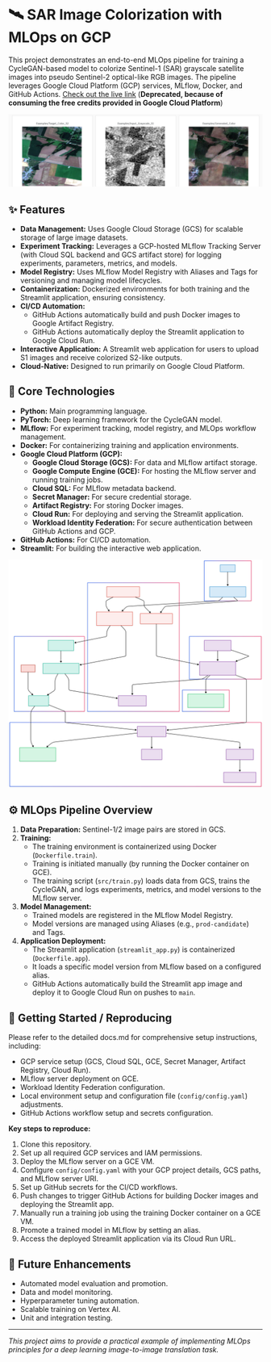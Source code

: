 # 🛰️ SAR Image Colorization with MLOps on GCP

This project demonstrates an end-to-end MLOps pipeline for training a CycleGAN-based model to colorize Sentinel-1 (SAR) grayscale satellite images into pseudo Sentinel-2 optical-like RGB images. The pipeline leverages Google Cloud Platform (GCP) services, MLflow, Docker, and GitHub Actions.
[Check out the live link](https://sarvision-app-s7ttj6vr3a-el.a.run.app/) (**Deprecated, because of consuming the free credits provided in Google Cloud Platform**)

![image example](./imgs/example.png)



## ✨ Features

*   **Data Management:** Uses Google Cloud Storage (GCS) for scalable storage of large image datasets.
*   **Experiment Tracking:** Leverages a GCP-hosted MLflow Tracking Server (with Cloud SQL backend and GCS artifact store) for logging experiments, parameters, metrics, and models.
*   **Model Registry:** Uses MLflow Model Registry with Aliases and Tags for versioning and managing model lifecycles.
*   **Containerization:** Dockerized environments for both training and the Streamlit application, ensuring consistency.
*   **CI/CD Automation:**
    *   GitHub Actions automatically build and push Docker images to Google Artifact Registry.
    *   GitHub Actions automatically deploy the Streamlit application to Google Cloud Run.
*   **Interactive Application:** A Streamlit web application for users to upload S1 images and receive colorized S2-like outputs.
*   **Cloud-Native:** Designed to run primarily on Google Cloud Platform.

## 🚀 Core Technologies

*   **Python:** Main programming language.
*   **PyTorch:** Deep learning framework for the CycleGAN model.
*   **MLflow:** For experiment tracking, model registry, and MLOps workflow management.
*   **Docker:** For containerizing training and application environments.
*   **Google Cloud Platform (GCP):**
    *   **Google Cloud Storage (GCS):** For data and MLflow artifact storage.
    *   **Google Compute Engine (GCE):** For hosting the MLflow server and running training jobs.
    *   **Cloud SQL:** For MLflow metadata backend.
    *   **Secret Manager:** For secure credential storage.
    *   **Artifact Registry:** For storing Docker images.
    *   **Cloud Run:** For deploying and serving the Streamlit application.
    *   **Workload Identity Federation:** For secure authentication between GitHub Actions and GCP.
*   **GitHub Actions:** For CI/CD automation.
*   **Streamlit:** For building the interactive web application.

![image architecture](./imgs/architecture.svg)
## ⚙️ MLOps Pipeline Overview

1.  **Data Preparation:** Sentinel-1/2 image pairs are stored in GCS.
2.  **Training:**
    *   The training environment is containerized using Docker (`Dockerfile.train`).
    *   Training is initiated manually (by running the Docker container on GCE).
    *   The training script (`src/train.py`) loads data from GCS, trains the CycleGAN, and logs experiments, metrics, and model versions to the MLflow server.
3.  **Model Management:**
    *   Trained models are registered in the MLflow Model Registry.
    *   Model versions are managed using Aliases (e.g., `prod-candidate`) and Tags.
4.  **Application Deployment:**
    *   The Streamlit application (`streamlit_app.py`) is containerized (`Dockerfile.app`).
    *   It loads a specific model version from MLflow based on a configured alias.
    *   GitHub Actions automatically build the Streamlit app image and deploy it to Google Cloud Run on pushes to `main`.
    
    
## 🏁 Getting Started / Reproducing

Please refer to the detailed docs.md for comprehensive setup instructions, including:
*   GCP service setup (GCS, Cloud SQL, GCE, Secret Manager, Artifact Registry, Cloud Run).
*   MLflow server deployment on GCE.
*   Workload Identity Federation configuration.
*   Local environment setup and configuration file (`config/config.yaml`) adjustments.
*   GitHub Actions workflow setup and secrets configuration.

**Key steps to reproduce:**
1.  Clone this repository.
2.  Set up all required GCP services and IAM permissions.
3.  Deploy the MLflow server on a GCE VM.
4.  Configure `config/config.yaml` with your GCP project details, GCS paths, and MLflow server URI.
5.  Set up GitHub secrets for the CI/CD workflows.
6.  Push changes to trigger GitHub Actions for building Docker images and deploying the Streamlit app.
7.  Manually run a training job using the training Docker container on a GCE VM.
8.  Promote a trained model in MLflow by setting an alias.
9.  Access the deployed Streamlit application via its Cloud Run URL.

## 🔮 Future Enhancements

*   Automated model evaluation and promotion.
*   Data and model monitoring.
*   Hyperparameter tuning automation.
*   Scalable training on Vertex AI.
*   Unit and integration testing.

---
*This project aims to provide a practical example of implementing MLOps principles for a deep learning image-to-image translation task.*
